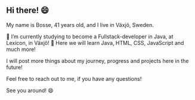 ## Hi there! 😄

My name is Bosse, 41 years old, and I live in Växjö, Sweden.

🌱 I’m currently studying to become a Fullstack-developer in Java, at Lexicon, in Växjö! 
🔭 Here we will learn Java, HTML, CSS, JavaScript and much more!

I will post more things about my journey, progress and projects here in the future!

Feel free to reach out to me, if you have any questions!

See you around! 😄


<!--
**BoKalebsson/BoKalebsson** is a ✨ _special_ ✨ repository because its `README.md` (this file) appears on your GitHub profile.

Here are some ideas to get you started:

- 🔭 I’m currently working on ...
- 🌱 I’m currently learning ...
- 👯 I’m looking to collaborate on ...
- 🤔 I’m looking for help with ...
- 💬 Ask me about ...
- 📫 How to reach me: ...
- 😄 Pronouns: ...
- ⚡ Fun fact: ...
-->
